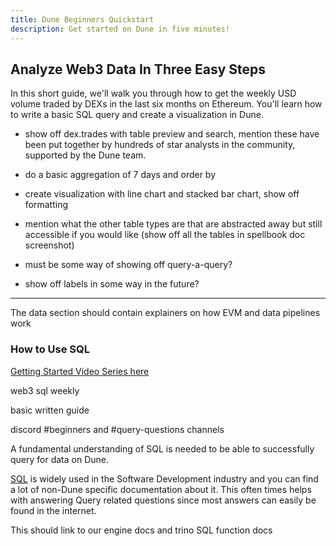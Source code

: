 ```yaml
---
title: Dune Beginners Quickstart
description: Get started on Dune in five minutes!
---
```


## Analyze Web3 Data In Three Easy Steps

In this short guide, we'll walk you through how to get the weekly USD volume traded by DEXs in the last six months on Ethereum. You'll learn how to write a basic SQL query and create a visualization in Dune. 

- show off dex.trades with table preview and search, mention these have been put together by hundreds of star analysts in the community, supported by the Dune team.

- do a basic aggregation of 7 days and order by

- create visualization with line chart and stacked bar chart, show off formatting

- mention what the other table types are that are abstracted away but still accessible if you would like (show off all the tables in spellbook doc screenshot)

- must be some way of showing off query-a-query?
- show off labels in some way in the future?

---
The data section should contain explainers on how EVM and data pipelines work

### How to Use SQL

[Getting Started Video Series here](../app/guides/video-tutorial.md)

web3 sql weekly

basic written guide

discord #beginners and #query-questions channels

A fundamental understanding of SQL is needed to be able to successfully query for data on Dune.

[SQL](https://www.w3schools.com/sql/sql_intro.asp) is widely used in the Software Development industry and you can find a lot of non-Dune specific documentation about it. This often times helps with answering Query related questions since most answers can easily be found in the internet.

This should link to our engine docs and trino SQL function docs